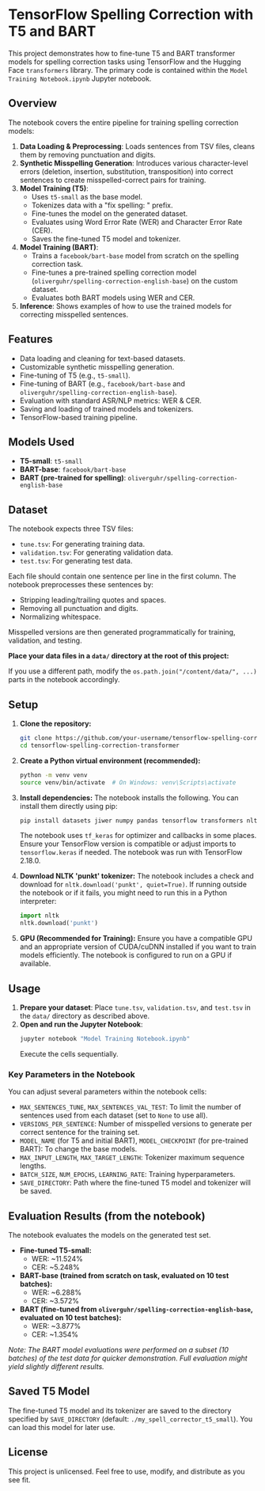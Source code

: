 # TensorFlow Spelling Correction with T5 and BART

This project demonstrates how to fine-tune T5 and BART transformer models for spelling correction tasks using TensorFlow and the Hugging Face `transformers` library. The primary code is contained within the `Model Training Notebook.ipynb` Jupyter notebook.

## Overview

The notebook covers the entire pipeline for training spelling correction models:
1.  **Data Loading & Preprocessing**: Loads sentences from TSV files, cleans them by removing punctuation and digits.
2.  **Synthetic Misspelling Generation**: Introduces various character-level errors (deletion, insertion, substitution, transposition) into correct sentences to create misspelled-correct pairs for training.
3.  **Model Training (T5)**:
    *   Uses `t5-small` as the base model.
    *   Tokenizes data with a "fix spelling: " prefix.
    *   Fine-tunes the model on the generated dataset.
    *   Evaluates using Word Error Rate (WER) and Character Error Rate (CER).
    *   Saves the fine-tuned T5 model and tokenizer.
4.  **Model Training (BART)**:
    *   Trains a `facebook/bart-base` model from scratch on the spelling correction task.
    *   Fine-tunes a pre-trained spelling correction model (`oliverguhr/spelling-correction-english-base`) on the custom dataset.
    *   Evaluates both BART models using WER and CER.
5.  **Inference**: Shows examples of how to use the trained models for correcting misspelled sentences.

## Features

*   Data loading and cleaning for text-based datasets.
*   Customizable synthetic misspelling generation.
*   Fine-tuning of T5 (e.g., `t5-small`).
*   Fine-tuning of BART (e.g., `facebook/bart-base` and `oliverguhr/spelling-correction-english-base`).
*   Evaluation with standard ASR/NLP metrics: WER & CER.
*   Saving and loading of trained models and tokenizers.
*   TensorFlow-based training pipeline.

## Models Used

*   **T5-small**: `t5-small`
*   **BART-base**: `facebook/bart-base`
*   **BART (pre-trained for spelling)**: `oliverguhr/spelling-correction-english-base`

## Dataset

The notebook expects three TSV files:
*   `tune.tsv`: For generating training data.
*   `validation.tsv`: For generating validation data.
*   `test.tsv`: For generating test data.

Each file should contain one sentence per line in the first column.
The notebook preprocesses these sentences by:
*   Stripping leading/trailing quotes and spaces.
*   Removing all punctuation and digits.
*   Normalizing whitespace.

Misspelled versions are then generated programmatically for training, validation, and testing.

**Place your data files in a `data/` directory at the root of this project:**


If you use a different path, modify the `os.path.join("/content/data/", ...)` parts in the notebook accordingly.

## Setup

1.  **Clone the repository:**
    ```bash
    git clone https://github.com/your-username/tensorflow-spelling-correction-transformer.git
    cd tensorflow-spelling-correction-transformer
    ```

2.  **Create a Python virtual environment (recommended):**
    ```bash
    python -m venv venv
    source venv/bin/activate  # On Windows: venv\Scripts\activate
    ```

3.  **Install dependencies:**
    The notebook installs the following. You can install them directly using pip:
    ```bash
    pip install datasets jiwer numpy pandas tensorflow transformers nltk
    ```
    The notebook uses `tf_keras` for optimizer and callbacks in some places. Ensure your TensorFlow version is compatible or adjust imports to `tensorflow.keras` if needed. The notebook was run with TensorFlow 2.18.0.

4.  **Download NLTK 'punkt' tokenizer:**
    The notebook includes a check and download for `nltk.download('punkt', quiet=True)`. If running outside the notebook or if it fails, you might need to run this in a Python interpreter:
    ```python
    import nltk
    nltk.download('punkt')
    ```

5.  **GPU (Recommended for Training):**
    Ensure you have a compatible GPU and an appropriate version of CUDA/cuDNN installed if you want to train models efficiently. The notebook is configured to run on a GPU if available.

## Usage

1.  **Prepare your dataset**: Place `tune.tsv`, `validation.tsv`, and `test.tsv` in the `data/` directory as described above.
2.  **Open and run the Jupyter Notebook**:
    ```bash
    jupyter notebook "Model Training Notebook.ipynb"
    ```
    Execute the cells sequentially.

### Key Parameters in the Notebook

You can adjust several parameters within the notebook cells:
*   `MAX_SENTENCES_TUNE`, `MAX_SENTENCES_VAL_TEST`: To limit the number of sentences used from each dataset (set to `None` to use all).
*   `VERSIONS_PER_SENTENCE`: Number of misspelled versions to generate per correct sentence for the training set.
*   `MODEL_NAME` (for T5 and initial BART), `MODEL_CHECKPOINT` (for pre-trained BART): To change the base models.
*   `MAX_INPUT_LENGTH`, `MAX_TARGET_LENGTH`: Tokenizer maximum sequence lengths.
*   `BATCH_SIZE`, `NUM_EPOCHS`, `LEARNING_RATE`: Training hyperparameters.
*   `SAVE_DIRECTORY`: Path where the fine-tuned T5 model and tokenizer will be saved.

## Evaluation Results (from the notebook)

The notebook evaluates the models on the generated test set.
*   **Fine-tuned T5-small:**
    *   WER: ~11.524%
    *   CER: ~5.248%
*   **BART-base (trained from scratch on task, evaluated on 10 test batches):**
    *   WER: ~6.288%
    *   CER: ~3.572%
*   **BART (fine-tuned from `oliverguhr/spelling-correction-english-base`, evaluated on 10 test batches):**
    *   WER: ~3.877%
    *   CER: ~1.354%

*Note: The BART model evaluations were performed on a subset (10 batches) of the test data for quicker demonstration. Full evaluation might yield slightly different results.*

## Saved T5 Model

The fine-tuned T5 model and its tokenizer are saved to the directory specified by `SAVE_DIRECTORY` (default: `./my_spell_corrector_t5_small`). You can load this model for later use.

## License

This project is unlicensed. Feel free to use, modify, and distribute as you see fit.
